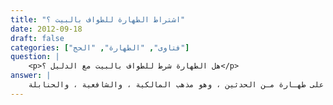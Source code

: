 ```yaml
---
title: "اشتراط الطهارة للطواف بالبيت ؟"
date: 2012-09-18
draft: false
categories: ["فتاوى", "الطهارة", "الحج"]
question: |
    <p>هل الطهارة شرط للطواف بالبيت مع الدليل ؟</p>
answer: |
    نعم ، يشترط لمن أراد أن يطوف بالبيت أن يكون على طهـارة مـن الحدثين ، وهو مذهب المالكية ، والشافعية ، والحنابلة .  <BR>ودليل ذلك : <BR>عَنِ ابْنِ عَبَّاسٍ   رضي الله عنهما   : أَنَّ النَّبِيَّ صلى الله عليه وسلم قال : ((الطَّوَافُ حَوْلَ الْبَيْتِ مِثْلُ الصَّلاَةِ إِلاَّ أَنَّكُمْ تَتَكَلَّمُونَ فِيهِ فَمَنْ تَكَلَّمَ فِيهِ فَلاَ يَتَكَلَّمَنَّ إِلاَّ بِخَيْرٍ  ))( رواه الترمذي رقم الحديث (960) . ينظر : الإرواء رقم الحديث (121)) . <BR>وجه الدلالة : أنه إذا كان الطّواف مثل الصلاة فيشترط لـه الطهارة كالصلاة ، وعليه لا يجوز أن يطوف بغير وضوء ، ويشترط أن يكون طاهراً من الحدث الأكبر والأصغر ، ولهذا قال النبيّ صلى الله عليه وسلم لعائشة في الحجّ وهي حائض : (( فَافْعَلِي مَا يَفْعَلُ الْحَاجُّ ، غَيْرَ أَنْ لاَ تَطُوفِي بِالْبَيْتِ حَتَّى تَطْهُرِي ))(رواه البخاري  رقم الحديث (299) ، ومسلم رقم الحديث (1211)  ). <BR> فمن طاف على غير طهارة فطوافه باطل . <BR> والله أعلم . <BR>ينظر : بداية المجتهد (3/322) ، ومواهب الجليل (4/165) ومغني الحتاج (2/243) ، والشرح الكبير (3/390) ، وحواشي الشرواني والعبادي (4/81) ، وحاشيتا القليوبي وعميرة (2/165) ، والحاوي (4/144) ، والبيان (4/273) ، والمجموع (8/19) والمبدع (3/200) ، والإقناع (2/12) ، ومطالب أولي النهى (3/319) ، والإنصاف (4/15) ، والمغني (5/222).
---
```


